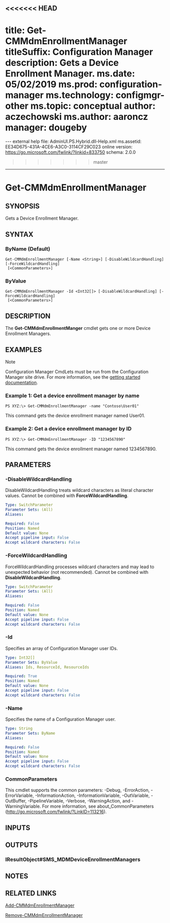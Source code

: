 <<<<<<< HEAD
---
title: Get-CMMdmEnrollmentManager
titleSuffix: Configuration Manager
description: Gets a Device Enrollment Manager.
ms.date: 05/02/2019
ms.prod: configuration-manager
ms.technology: configmgr-other
ms.topic: conceptual
author: aczechowski
ms.author: aaroncz
manager: dougeby
=======
﻿---
external help file: AdminUI.PS.Hybrid.dll-Help.xml
ms.assetid: EE34D675-431A-4CE6-A3C0-3114CF29C023
online version: https://go.microsoft.com/fwlink/?linkid=833750
schema: 2.0.0
>>>>>>> master
---

# Get-CMMdmEnrollmentManager

## SYNOPSIS
Gets a Device Enrollment Manager.

## SYNTAX

### ByName (Default)
```
Get-CMMdmEnrollmentManager [-Name <String>] [-DisableWildcardHandling] [-ForceWildcardHandling]
 [<CommonParameters>]
```

### ByValue
```
Get-CMMdmEnrollmentManager -Id <Int32[]> [-DisableWildcardHandling] [-ForceWildcardHandling]
 [<CommonParameters>]
```

## DESCRIPTION
The **Get-CMMdmEnrollmentManger** cmdlet gets one or more Device Enrollment Managers.

## EXAMPLES

> [!NOTE]
> Configuration Manager CmdLets must be run from the Configuration Manager site drive. For more information, see the [getting started documentation](https://docs.microsoft.com/powershell/sccm/overview).


### Example 1: Get a device enrollment manager by name
```
PS XYZ:\> Get-CMMdmEnrollmentManager -name "Contoso\User01"
```

This command gets the device enrollment manager named User01.

### Example 2: Get a device enrollment manager by ID
```
PS XYZ:\> Get-CMMdmEnrollmentManager -ID "1234567890"
```

This command gets the device enrollment manager named 1234567890.

## PARAMETERS

### -DisableWildcardHandling
DisableWildcardHandling treats wildcard characters as literal character values. Cannot be combined with **ForceWildcardHandling**.

```yaml
Type: SwitchParameter
Parameter Sets: (All)
Aliases: 

Required: False
Position: Named
Default value: None
Accept pipeline input: False
Accept wildcard characters: False
```

### -ForceWildcardHandling
ForceWildcardHandling processes wildcard characters and may lead to unexpected behavior (not recommended). Cannot be combined with **DisableWildcardHandling**.

```yaml
Type: SwitchParameter
Parameter Sets: (All)
Aliases: 

Required: False
Position: Named
Default value: None
Accept pipeline input: False
Accept wildcard characters: False
```

### -Id
Specifies an array of Configuration Manager user IDs.

```yaml
Type: Int32[]
Parameter Sets: ByValue
Aliases: Ids, ResourceId, ResourceIds

Required: True
Position: Named
Default value: None
Accept pipeline input: False
Accept wildcard characters: False
```

### -Name
Specifies the name of a Configuration Manager user.

```yaml
Type: String
Parameter Sets: ByName
Aliases: 

Required: False
Position: Named
Default value: None
Accept pipeline input: False
Accept wildcard characters: False
```

### CommonParameters
This cmdlet supports the common parameters: -Debug, -ErrorAction, -ErrorVariable, -InformationAction, -InformationVariable, -OutVariable, -OutBuffer, -PipelineVariable, -Verbose, -WarningAction, and -WarningVariable. For more information, see about_CommonParameters (http://go.microsoft.com/fwlink/?LinkID=113216).

## INPUTS

## OUTPUTS

### IResultObject#SMS_MDMDeviceEnrollmentManagers

## NOTES

## RELATED LINKS

[Add-CMMdmEnrollmentManager](Add-CMMdmEnrollmentManager.md)

[Remove-CMMdmEnrollmentManager](Remove-CMMdmEnrollmentManager.md)


